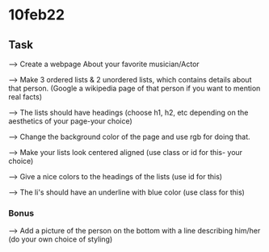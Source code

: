 # 10feb22


## Task 
--> Create a webpage About your favorite musician/Actor

--> Make 3 ordered lists & 2 unordered lists, which contains details about that person. (Google a wikipedia page of that person if you want to mention real facts)

--> The lists should have headings (choose h1, h2, etc depending on the aesthetics of your page-your choice)

--> Change the background color of the page and use rgb for doing that.

--> Make your lists look centered aligned (use class or id for this- your choice)

--> Give a nice colors to the headings of the lists (use id for this)

--> The li's should have an underline with blue color (use class for this)

### Bonus 
--> Add a picture of the person on the bottom with a line describing him/her (do your own choice of styling)
